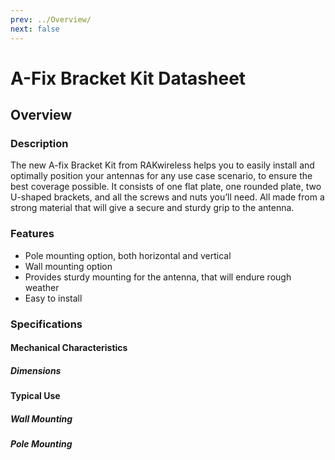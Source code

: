 ```yaml
---
prev: ../Overview/
next: false
---
```


# A-Fix Bracket Kit Datasheet

## Overview


### Description

The new A-fix Bracket Kit from RAKwireless helps you to easily install and optimally position your antennas for any use case scenario, to ensure the best coverage possible. It consists of one flat plate, one rounded plate, two U-shaped brackets, and all the screws and nuts you’ll need. All made from a strong material that will give a secure and sturdy grip to the antenna.

### Features

- Pole mounting option, both horizontal and vertical
- Wall mounting option
- Provides sturdy mounting for the antenna, that will endure rough weather
- Easy to install


### Specifications 

#### Mechanical Characteristics

##### Dimensions 

<rk-img
  src="/assets/images/accessories/rak9720/datasheet/2.flat-plate.png"
  width="80%"
  caption="Flat Plate Dimensions"
/>

<rk-img
  src="/assets/images/accessories/rak9720/datasheet/3.rounded-plate.png"
  width="80%"
  caption="Rounded Plate Dimensions"
/>

<rk-img
  src="/assets/images/accessories/rak9720/datasheet/4.u-shaped-bracket.png"
  width="90%"
  caption="U-shaped Bracket Dimensions"
/>

<rk-img
  src="/assets/images/accessories/rak9720/datasheet/5.dimensions.png"
  width="75%"
  caption="Dimensions of the whole construction"
/>

#### Typical Use

##### Wall Mounting

<rk-img
  src="/assets/images/accessories/rak9720/datasheet/6.wall-mounting.png"
  width="40%"
  caption="Wall Mounting"
/>

##### Pole Mounting

<rk-img
  src="/assets/images/accessories/rak9720/datasheet/7.pole-mounting.png"
  width="40%"
  caption="Pole Mounting"
/>